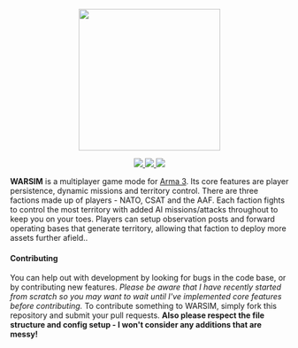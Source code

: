<p align="center">
  <img src="https://raw.githubusercontent.com/jameslkingsley/WARSIM.Altis/master/assets/logo_blue_512.png" width="256">
</p>

<p align="center">
	<a href="https://github.com/jameslkingsley/WARSIM.Altis">
    	<img src="https://img.shields.io/badge/version-1.0.1-blue.svg">
	</a>
    <a href="https://forums.bistudio.com/topic/183392-warsim-persistent-military-careers-alpha/">
        <img src="https://img.shields.io/badge/forum-thread-lightgrey.svg">
    </a>
	<a href="https://github.com/jameslkingsley/WARSIM.Altis">
		<img src="https://travis-ci.org/jameslkingsley/WARSIM.Altis.svg">
	</a>
</p>

**WARSIM** is a multiplayer game mode for <a href="http://arma3.com/">Arma 3</a>. Its core features are player persistence, dynamic missions and territory control. There are three factions made up of players - NATO, CSAT and the AAF. Each faction fights to control the most territory with added AI missions/attacks throughout to keep you on your toes. Players can setup observation posts and forward operating bases that generate territory, allowing that faction to deploy more assets further afield..

#### Contributing
You can help out with development by looking for bugs in the code base, or by contributing new features. *Please be aware that I have recently started from scratch so you may want to wait until I've implemented core features before contributing.* To contribute something to WARSIM, simply fork this repository and submit your pull requests. **Also please respect the file structure and config setup - I won't consider any additions that are messy!**
